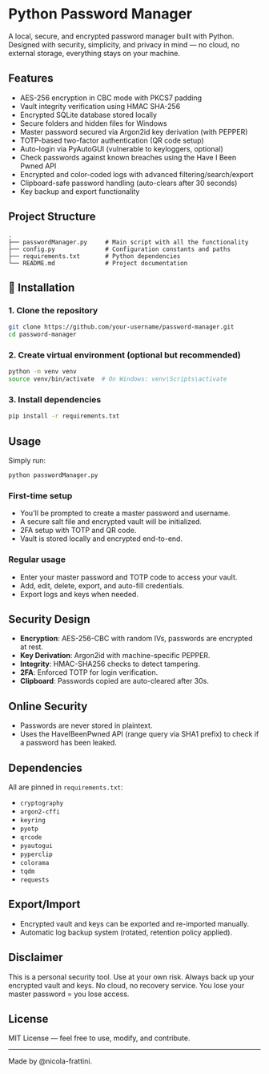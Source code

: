 #  Python Password Manager

A local, secure, and encrypted password manager built with Python. Designed with security, simplicity, and privacy in mind — no cloud, no external storage, everything stays on your machine.

##  Features

- AES-256 encryption in CBC mode with PKCS7 padding
- Vault integrity verification using HMAC SHA-256
- Encrypted SQLite database stored locally
- Secure folders and hidden files for Windows
- Master password secured via Argon2id key derivation (with PEPPER)
- TOTP-based two-factor authentication (QR code setup)
- Auto-login via PyAutoGUI (vulnerable to keyloggers, optional)
- Check passwords against known breaches using the Have I Been Pwned API
- Encrypted and color-coded logs with advanced filtering/search/export
- Clipboard-safe password handling (auto-clears after 30 seconds)
- Key backup and export functionality

##  Project Structure

```
.
├── passwordManager.py     # Main script with all the functionality
├── config.py              # Configuration constants and paths
├── requirements.txt       # Python dependencies
└── README.md              # Project documentation
```

## 🔧 Installation

### 1. Clone the repository

```bash
git clone https://github.com/your-username/password-manager.git
cd password-manager
```

### 2. Create virtual environment (optional but recommended)

```bash
python -m venv venv
source venv/bin/activate  # On Windows: venv\Scripts\activate
```

### 3. Install dependencies

```bash
pip install -r requirements.txt
```

##  Usage

Simply run:

```bash
python passwordManager.py
```

### First-time setup

- You'll be prompted to create a master password and username.
- A secure salt file and encrypted vault will be initialized.
- 2FA setup with TOTP and QR code.
- Vault is stored locally and encrypted end-to-end.

### Regular usage

- Enter your master password and TOTP code to access your vault.
- Add, edit, delete, export, and auto-fill credentials.
- Export logs and keys when needed.

##  Security Design

- **Encryption**: AES-256-CBC with random IVs, passwords are encrypted at rest.
- **Key Derivation**: Argon2id with machine-specific PEPPER.
- **Integrity**: HMAC-SHA256 checks to detect tampering.
- **2FA**: Enforced TOTP for login verification.
- **Clipboard**: Passwords copied are auto-cleared after 30s.

##  Online Security

- Passwords are never stored in plaintext.
- Uses the HaveIBeenPwned API (range query via SHA1 prefix) to check if a password has been leaked.

##  Dependencies

All are pinned in `requirements.txt`:

- `cryptography`
- `argon2-cffi`
- `keyring`
- `pyotp`
- `qrcode`
- `pyautogui`
- `pyperclip`
- `colorama`
- `tqdm`
- `requests`

##  Export/Import

- Encrypted vault and keys can be exported and re-imported manually.
- Automatic log backup system (rotated, retention policy applied).

##  Disclaimer

This is a personal security tool. Use at your own risk. Always back up your encrypted vault and keys. No cloud, no recovery service. You lose your master password = you lose access.

##  License

MIT License — feel free to use, modify, and contribute.

---

Made by @nicola-frattini.